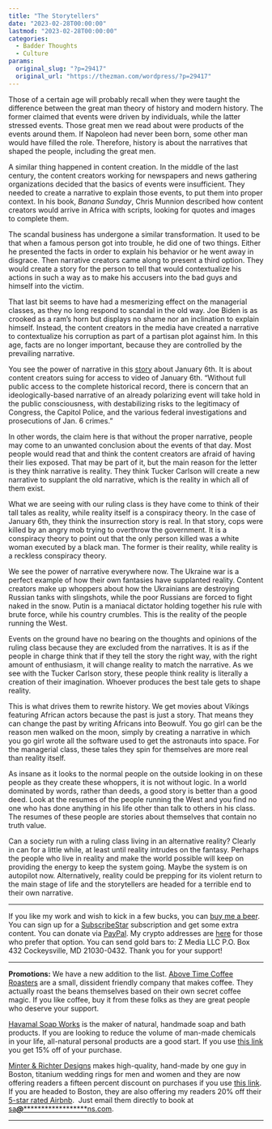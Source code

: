 ```yaml
---
title: "The Storytellers"
date: "2023-02-28T00:00:00"
lastmod: "2023-02-28T00:00:00"
categories:
  - Badder Thoughts
  - Culture
params:
  original_slug: "?p=29417"
  original_url: "https://thezman.com/wordpress/?p=29417"
---
```


Those of a certain age will probably recall when they were taught the
difference between the great man theory of history and modern history.
The former claimed that events were driven by individuals, while the
latter stressed events. Those great men we read about were products of
the events around them. If Napoleon had never been born, some other man
would have filled the role. Therefore, history is about the narratives
that shaped the people, including the great men.

A similar thing happened in content creation. In the middle of the last
century, the content creators working for newspapers and news gathering
organizations decided that the basics of events were insufficient. They
needed to create a narrative to explain those events, to put them into
proper context. In his book, *Banana Sunday*, Chris Munnion described
how content creators would arrive in Africa with scripts, looking for
quotes and images to complete them.

The scandal business has undergone a similar transformation. It used to
be that when a famous person got into trouble, he did one of two things.
Either he presented the facts in order to explain his behavior or he
went away in disgrace. Then narrative creators came along to present a
third option. They would create a story for the person to tell that
would contextualize his actions in such a way as to make his accusers
into the bad guys and himself into the victim.

That last bit seems to have had a mesmerizing effect on the managerial
classes, as they no long respond to scandal in the old way. Joe Biden is
as crooked as a ram’s horn but displays no shame nor an inclination to
explain himself. Instead, the content creators in the media have created
a narrative to contextualize his corruption as part of a partisan plot
against him. In this age, facts are no longer important, because they
are controlled by the prevailing narrative.

You see the power of narrative in this
<a href="https://archive.is/Igvgy" rel="noopener"
target="_blank">story</a> about January 6th. It is about content
creators suing for access to video of January 6th. “Without full public
access to the complete historical record, there is concern that an
ideologically-based narrative of an already polarizing event will take
hold in the public consciousness, with destabilizing risks to the
legitimacy of Congress, the Capitol Police, and the various federal
investigations and prosecutions of Jan. 6 crimes.”

In other words, the claim here is that without the proper narrative,
people may come to an unwanted conclusion about the events of that day.
Most people would read that and think the content creators are afraid of
having their lies exposed. That may be part of it, but the main reason
for the letter is they think narrative is reality. They think Tucker
Carlson will create a new narrative to supplant the old narrative, which
is the reality in which all of them exist.

What we are seeing with our ruling class is they have come to think of
their tall tales as reality, while reality itself is a conspiracy
theory. In the case of January 6th, they think the insurrection story is
real. In that story, cops were killed by an angry mob trying to
overthrow the government. It is a conspiracy theory to point out that
the only person killed was a white woman executed by a black man. The
former is their reality, while reality is a reckless conspiracy theory.

We see the power of narrative everywhere now. The Ukraine war is a
perfect example of how their own fantasies have supplanted reality.
Content creators make up whoppers about how the Ukrainians are
destroying Russian tanks with slingshots, while the poor Russians are
forced to fight naked in the snow. Putin is a maniacal dictator holding
together his rule with brute force, while his country crumbles. This is
the reality of the people running the West.

Events on the ground have no bearing on the thoughts and opinions of the
ruling class because they are excluded from the narratives. It is as if
the people in charge think that if they tell the story the right way,
with the right amount of enthusiasm, it will change reality to match the
narrative. As we see with the Tucker Carlson story, these people think
reality is literally a creation of their imagination. Whoever produces
the best tale gets to shape reality.

This is what drives them to rewrite history. We get movies about Vikings
featuring African actors because the past is just a story. That means
they can change the past by writing Africans into Beowulf. You go girl
can be the reason men walked on the moon, simply by creating a narrative
in which you go girl wrote all the software used to get the astronauts
into space. For the managerial class, these tales they spin for
themselves are more real than reality itself.

As insane as it looks to the normal people on the outside looking in on
these people as they create these whoppers, it is not without logic. In
a world dominated by words, rather than deeds, a good story is better
than a good deed. Look at the resumes of the people running the West and
you find no one who has done anything in his life other than talk to
others in his class. The resumes of these people are stories about
themselves that contain no truth value.

Can a society run with a ruling class living in an alternative reality?
Clearly in can for a little while, at least until reality intrudes on
the fantasy. Perhaps the people who live in reality and make the world
possible will keep on providing the energy to keep the system going.
Maybe the system is on autopilot now. Alternatively, reality could be
prepping for its violent return to the main stage of life and the
storytellers are headed for a terrible end to their own narrative.

------------------------------------------------------------------------

If you like my work and wish to kick in a few bucks, you can
<a href="https://www.buymeacoffee.com/mujolulu" rel="noopener"
target="_blank">buy me a beer</a>. You can sign up for a
<a href="https://www.subscribestar.com/the-z-blog" rel="noopener"
target="_blank">SubscribeStar</a> subscription and get some extra
content. You can donate via <a
href="https://www.paypal.com/donate/?cmd=_s-xclick&amp;hosted_button_id=UDAS2Q8JYA6CN&amp;source=url"
rel="noopener" target="_blank">PayPal</a>. My crypto addresses are
<a href="https://thezman.com/wordpress/?page_id=22713" rel="noopener"
target="_blank">here</a> for those who prefer that option. You can send
gold bars to: Z Media LLC P.O. Box 432 Cockeysville, MD 21030-0432.
Thank you for your support!

------------------------------------------------------------------------

**Promotions:** We have a new addition to the list.
<a href="https://abovetimecoffee.com/" rel="noopener"
target="_blank">Above Time Coffee Roasters</a> are a small, dissident
friendly company that makes coffee. They actually roast the beans
themselves based on their own secret coffee magic. If you like coffee,
buy it from these folks as they are great people who deserve your
support.

<a href="https://havamalsoapworks.com/" rel="noopener"
target="_blank">Havamal Soap Works</a> is the maker of natural, handmade
soap and bath products. If you are looking to reduce the volume of
man-made chemicals in your life, all-natural personal products are a
good start. If you use
<a href="https://havamalsoapworks.com/discount/ZMAN" rel="noopener"
target="_blank">this link</a> you get 15% off of your purchase.

<a href="https://www.minterandrichterdesigns.com/"
rel="noreferrer nofollow noopener" target="_blank">Minter &amp; Richter
Designs</a> makes high-quality, hand-made by one guy in Boston, titanium
wedding rings for men and women and they are now offering readers a
fifteen percent discount on purchases if you use
<a href="https://www.minterandrichterdesigns.com/discount/ZMAN"
rel="noreferrer nofollow noopener" target="_blank">this link</a>.
<span class="highlight"><span class="colour"><span class="font"><span class="size">If
you are headed to Boston, they are also offering my readers 20% off
their <a
href="https://www.airbnb.com/users/7988017/listings?user_id=7988017&amp;s=3"
rel="noopener noreferrer" target="_blank">5-star rated Airbnb</a>.  Just
email them directly to book at
<a href="mailto:sa***@*********************ns.com"
data-original-string="SRFOq0HRjDcQhUBIBVftwQ==cb7tVbYEGqXw1vcWgtquurALjZc/C631b5Bt43Co/N66G8EYRkSe9mesa2S046N5hvr"><span
class="apbct-email-encoder"
data-original-string="EbVGs90ATFnZ5rtJEhjGjQ==cb7lY4baWP1wGs0EF7BZ80C3h3KD5bA/9CM1wkfbp6gzUNxj8Xo09q0/xoc2cl2437m"
title="This contact has been encoded by Anti-Spam by CleanTalk. Click to decode. To finish the decoding make sure that JavaScript is enabled in your browser.">sa<span
class="apbct-blur">***</span>@<span
class="apbct-blur">*********************</span>ns.com</span></a>.</span></span></span></span>

------------------------------------------------------------------------
